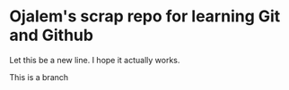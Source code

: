 # Ojalem's scrap repo for learning Git and Github

Let this be a new line.
I hope it actually works.

This is a branch
